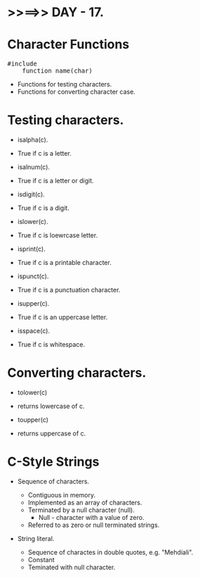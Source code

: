 # >>==>> DAY - 17.

# Character Functions

<pre>
#include <cctype>
	function_name(char)
</pre>

- Functions for testing characters.
- Functions for converting character case.

# Testing characters.

- isalpha(c).
- True if c is a letter.

- isalnum(c).
- True if c is a letter or digit.

- isdigit(c).
- True if c is a digit.

- islower(c).
- True if c is loewrcase letter.

- isprint(c).
- True if c is a printable character.

- ispunct(c).
- True if c is a punctuation character.

- isupper(c).
- True if c is an uppercase letter.

- isspace(c).
- True if c is whitespace.

# Converting characters.

- tolower(c)
- returns lowercase of c.

- toupper(c)
- returns uppercase of c.

# C-Style Strings

- Sequence of characters.

  - Contiguous in memory.
  - Implemented as an array of characters.
  - Terminated by a null character (null).
    - Null - character with a value of zero.
  - Referred to as zero or null terminated strings.

- String literal.
  - Sequence of charactes in double quotes, e.g. "Mehdiali".
  - Constant
  - Teminated with null character.

<cstring>
<cstdlib>
